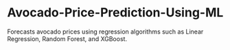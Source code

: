 # Avocado-Price-Prediction-Using-ML
Forecasts avocado prices using regression algorithms such as Linear Regression, Random Forest, and XGBoost.
